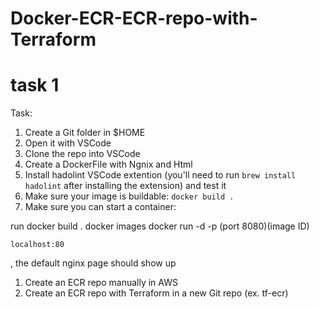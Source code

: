 # Docker-ECR-ECR-repo-with-Terraform
# task 1

Task:

1. Create a Git folder in $HOME
2. Open it with VSCode
3. Clone the repo into VSCode
4. Create a DockerFile with Ngnix and Html
5. Install hadolint VSCode extention (you'll need to run `brew install hadolint` after installing the extension) and test it
6. Make sure your image is buildable: `docker build .`
7. Make sure you can start a container:

run
docker build .
docker images
docker run -d -p (port 8080)(image ID)

```
localhost:80
```

, the default nginx page should show up

1. Create an ECR repo manually in AWS
2. Create an ECR repo with Terraform in a new Git repo (ex. tf-ecr)
